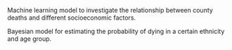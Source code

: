 Machine learning model to investigate the relationship between county deaths and different socioeconomic factors.

Bayesian model for estimating the probability of dying in a certain ethnicity and age group.
